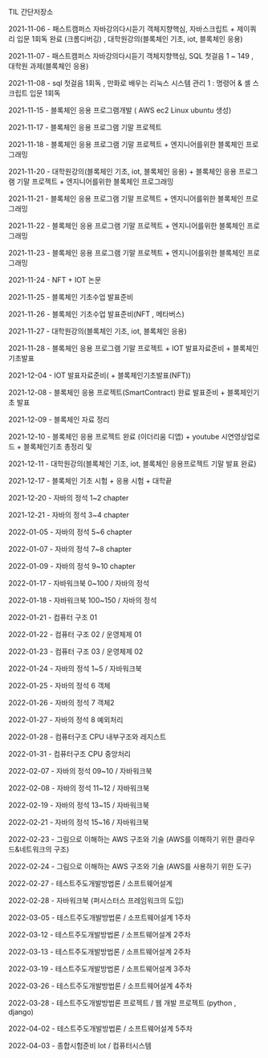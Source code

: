 TIL 간단저장소


2021-11-06 - 패스트캠퍼스 자바강의다시듣기 객체지향핵심, 자바스크립트 + 제이쿼리 입문 1회독 완료 (크롬디버깅) , 대학원강의(블록체인 기초, iot, 블록체인 응용) 


2021-11-07 - 패스트캠퍼스 자바강의다시듣기 객체지향핵심, SQL 첫걸음 1 ~ 149 , 대학원 과제(블록체인 응용)

2021-11-08 - sql 첫걸음 1회독 , 만화로 배우는 리눅스 시스템 관리 1 : 명령어 & 셸 스크립트 입문 1회독

2021-11-15 - 블록체인 응용 프로그램개발 ( AWS ec2 Linux ubuntu 생성)

2021-11-17 - 블록체인 응용 프로그램 기말 프로젝트

2021-11-18 - 블록체인 응용 프로그램 기말 프로젝트 + 엔지니어를위한 블록체인 프로그래밍

2021-11-20 - 대학원강의(블록체인 기초, iot, 블록체인 응용) + 블록체인 응용 프로그램 기말 프로젝트 + 엔지니어를위한 블록체인 프로그래밍

2021-11-21 - 블록체인 응용 프로그램 기말 프로젝트 + 엔지니어를위한 블록체인 프로그래밍

2021-11-22 - 블록체인 응용 프로그램 기말 프로젝트 + 엔지니어를위한 블록체인 프로그래밍

2021-11-23 - 블록체인 응용 프로그램 기말 프로젝트 + 엔지니어를위한 블록체인 프로그래밍

2021-11-24 - NFT + IOT 논문 

2021-11-25 - 블록체인 기초수업 발표준비

2021-11-26 - 블록체인 기초수업 발표준비(NFT , 메타버스)

2021-11-27 - 대학원강의(블록체인 기초, iot, 블록체인 응용)

2021-11-28 - 블록체인 응용 프로그램 기말 프로젝트 + IOT 발표자료준비 + 블록체인기초발표

2021-12-04 - IOT 발표자료준비( + 블록체인기초발표(NFT))

2021-12-08 - 블록체인 응용 프로젝트(SmartContract) 완료 발표준비 + 블록체인기초 발표

2021-12-09 - 블록체인 자료 정리

2021-12-10 - 블록체인 응용 프로젝트 완료 (이더리움 디앱) + youtube 시연영상업로드 + 블록체인기초 총정리 및 

2021-12-11 - 대학원강의(블록체인 기초, iot, 블록체인 응용프로젝트 기말 발표 완료)

2021-12-17 - 블록체인 기초 시험 + 응용 시험 + 대학끝

2021-12-20 - 자바의 정석 1~2 chapter

2021-12-21 - 자바의 정석 3~4 chapter

2022-01-05 - 자바의 정석 5~6 chapter

2022-01-07 - 자바의 정석 7~8 chapter

2022-01-09 - 자바의 정석 9~10 chapter

2022-01-17 - 자바워크북 0~100 / 자바의 정석 

2022-01-18 - 자바워크북 100~150 / 자바의 정석 

2022-01-21 - 컴퓨터 구조 01

2022-01-22 - 컴퓨터 구조 02 / 운영체제 01

2022-01-23 - 컴퓨터 구조 03 / 운영체제 02

2022-01-24 - 자바의 정석 1~5 / 자바워크북

2022-01-25 - 자바의 정석 6 객체 

2022-01-26 - 자바의 정석 7 객체2

2022-01-27 - 자바의 정석 8 예외처리

2022-01-28 - 컴퓨터구조 CPU 내부구조와 레지스트

2022-01-31 - 컴퓨터구조 CPU 중앙처리

2022-02-07 - 자바의 정석 09~10 / 자바워크북

2022-02-08 - 자바의 정석 11~12 / 자바워크북

2022-02-19 - 자바의 정석 13~15 / 자바워크북

2022-02-21 - 자바의 정석 15~16 / 자바워크북

2022-02-23 - 그림으로 이해하는 AWS 구조와 기술 (AWS를 이해하기 위한 클라우드&네트워크의 구조)

2022-02-24 - 그림으로 이해하는 AWS 구조와 기술 (AWS를 사용하기 위한 도구)

2022-02-27 - 테스트주도개발방법론 / 소프트웨어설계

2022-02-28 - 자바워크북 (퍼시스터스 프레임워크의 도입)

2022-03-05 - 테스트주도개발방법론 / 소프트웨어설계 1주차

2022-03-12 - 테스트주도개발방법론 / 소프트웨어설계 2주차

2022-03-13 - 테스트주도개발방법론 / 소프트웨어설계 2주차

2022-03-19 - 테스트주도개발방법론 / 소프트웨어설계 3주차

2022-03-26 - 테스트주도개발방법론 / 소프트웨어설계 4주차

2022-03-28 - 테스트주도개발방법론 프로젝트 / 웹 개발 프로젝트 (python , django)

2022-04-02 - 테스트주도개발방법론 / 소프트웨어설계 5주차

2022-04-03 - 종합시험준비 Iot / 컴퓨터시스템
